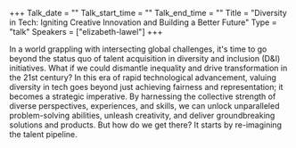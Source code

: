 +++
Talk_date = ""
Talk_start_time = ""
Talk_end_time = ""
Title = "Diversity in Tech: Igniting Creative Innovation and Building a Better Future"
Type = "talk"
Speakers = ["elizabeth-lawel"]
+++

In a world grappling with intersecting global challenges, it's time to go beyond the status quo of talent acquisition in diversity and inclusion (D&I) initiatives. What if we could dismantle inequality and drive transformation in the 21st century? In this era of rapid technological advancement, valuing diversity in tech goes beyond just achieving fairness and representation; it becomes a strategic imperative. By harnessing the collective strength of diverse perspectives, experiences, and skills, we can unlock unparalleled problem-solving abilities, unleash creativity, and deliver groundbreaking solutions and products. But how do we get there? It starts by re-imagining the talent pipeline.
